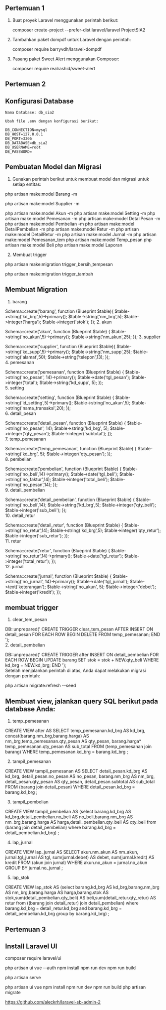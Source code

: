 ## Pertemuan 1
1. Buat proyek Laravel menggunakan perintah berikut:

    composer create-project --prefer-dist laravel/laravel ProjectSIA2

2. Tambahkan paket dompdf untuk Laravel dengan perintah:

    composer require barryvdh/laravel-dompdf

3. Pasang paket Sweet Alert menggunakan Composer:

    composer require realrashid/sweet-alert

## Pertemuan 2

## Konfigurasi Database
    Nama Database: db_sia2

    Ubah file .env dengan konfigurasi berikut:

    DB_CONNECTION=mysql
    DB_HOST=127.0.0.1
    DB_PORT=3306
    DB_DATABASE=db_sia2
    DB_USERNAME=root
    DB_PASSWORD=

## Pembuatan Model dan Migrasi
1. Gunakan perintah berikut untuk membuat model dan migrasi untuk setiap entitas:

 php artisan make:model Barang -m

 php artisan make:model Supplier -m

 php artisan make:model Akun -m
 php artisan make:model Setting -m
 php artisan make:model Pemesanan -m
 php artisan make:model DetailPesan -m
 php artisan make:model Pembelian -m
 php artisan make:model DetailPembelian -m
 php artisan make:model Retur -m
 php artisan make:model DetailRetur -m
 php artisan make:model Jurnal -m
 php artisan make:model Pemesanan_tem 
 php artisan make:model Temp_pesan 
 php artisan make:model Beli
 php artisan make:model Laporan

2. Membuat trigger

 php artisan make:migration trigger_bersih_tempesan
 
 php artisan make:migration trigger_tambah

## Membuat Migration
1. barang

 Schema::create('barang', function (Blueprint $table){
     $table->string('kd_brg',5)->primary();
     $table->string('nm_brg',5);
     $table->integer('harga');
     $table->integer('stok');
 }); 
2. akun

 Schema::create('akun', function (Blueprint $table) {
     $table->string('no_akun',5)->primary();
     $table->string('nm_akun',25);
 });
3. supplier

 Schema::create('supplier', function (Blueprint $table){
     $table->string('kd_supp',5)->primary();
     $table->string('nm_supp',25);
     $table->string('alamat',50);
     $table->string('telepon',13);
 });  
4. pemesanan

 Schema::create('pemesanan', function (Blueprint $table) {
     $table->string('no_pesan', 14)->primary();
     $table->date('tgl_pesan');
     $table->integer('total');
     $table->string('kd_supp', 5);
 });    
5. setting

 Schema::create('setting', function (Blueprint $table) {
     $table->string('id_setting',5)->primary();
     $table->string('no_akun',5);
     $table->string('nama_transaksi',20);
 });    
6. detail_pesan

 Schema::create('detail_pesan', function (Blueprint $table) {
     $table->string('no_pesan', 14);
     $table->string('kd_brg', 5);
     $table->integer('qty_pesan');
     $table->integer('subtotal');
 });    
7. temp_pemesanan

  Schema::create('temp_pemesanan', function (Blueprint $table) {
     $table->string('kd_brg', 5);
     $table->integer('qty_pesan');
 });   
8. pembelian

 Schema::create('pembelian', function (Blueprint $table) {
     $table->string('no_beli',14)->primary();
     $table->date('tgl_beli');
     $table->string('no_faktur',14);
     $table->integer('total_beli');
     $table->string('no_pesan',14);
 });    
9. detail_pembelian

 Schema::create('detail_pembelian', function (Blueprint $table) {
     $table->string('no_beli',14);
     $table->string('kd_brg',5);
     $table->integer('qty_beli');
     $table->integer('sub_beli');
 });   
10. detail_retur

 Schema::create('detail_retur', function (Blueprint $table) {
    $table->string('no_retur',14);
    $table->string('kd_brg',5);
    $table->integer('qty_retur');
    $table->integer('sub_retur');
});   
11. retur

 Schema::create('retur', function (Blueprint $table) {
    $table->string('no_retur',14)->primary();
    $table->date('tgl_retur');
    $table->integer('total_retur');
});   
12. jurnal

 Schema::create('jurnal', function (Blueprint $table) {
    $table->string('no_jurnal', 14)->primary();
    $table->date('tgl_jurnal');
    $table->text('keterangan');
    $table->string('no_akun', 5);
    $table->integer('debet');
    $table->integer('kredit');
});  

## membuat trigger
1. clear_tem_pesan

  DB::unprepared('
 CREATE TRIGGER clear_tem_pesan AFTER INSERT ON detail_pesan
 FOR EACH ROW 
 BEGIN
     DELETE FROM temp_pemesanan;
 END
 ');   
2. detail_pembelian

 DB::unprepared('
     CREATE TRIGGER after  INSERT ON detail_pembelian
     FOR EACH ROW BEGIN
         UPDATE barang
             SET stok = stok + NEW.qty_beli
         WHERE
             kd_brg = NEW.kd_brg;
     END
 ');    
Setelah menjalankan perintah di atas, Anda dapat melakukan migrasi dengan perintah:

php artisan migrate:refresh --seed

## Membuat view, jalankan query SQL berikut pada database Anda:
1. temp_pemesanan

CREATE VIEW after AS SELECT temp_pemesanan.kd_brg AS kd_brg, concat(barang.nm_brg,barang.harga) AS nm_brg,temp_pemesanan.qty_pesan AS qty_pesan, barang.harga* temp_pemesanan.qty_pesan AS sub_total FROM (temp_pemesanan join barang) WHERE temp_pemesanan.kd_brg = barang.kd_brg ;

2. tampil_pemesanan

CREATE VIEW tampil_pemesanan AS SELECT detail_pesan.kd_brg AS kd_brg, detail_pesan.no_pesan AS no_pesan, barang.nm_brg AS nm_brg, detail_pesan.qty_pesan AS qty_pesan, detail_pesan.subtotal AS sub_total FROM (barang join detail_pesan) WHERE detail_pesan.kd_brg = barang.kd_brg ;

3. tampil_pembelian

CREATE VIEW tampil_pembelian AS (select barang.kd_brg AS kd_brg,detail_pembelian.no_beli AS no_beli,barang.nm_brg AS nm_brg,barang.harga AS harga,detail_pembelian.qty_beli AS qty_beli from (barang join detail_pembelian) where barang.kd_brg = detail_pembelian.kd_brg) ;

4. lap_jurnal

CREATE VIEW lap_jurnal AS SELECT akun.nm_akun AS nm_akun, jurnal.tgl_jurnal AS tgl, sum(jurnal.debet) AS debet, sum(jurnal.kredit) AS kredit FROM (akun join jurnal) WHERE akun.no_akun = jurnal.no_akun GROUP BY jurnal.no_jurnal ;

5. lap_stok

CREATE VIEW lap_stok AS (select barang.kd_brg AS kd_brg,barang.nm_brg AS nm_brg,barang.harga AS harga,barang.stok AS stok,sum(detail_pembelian.qty_beli) AS beli,sum(detail_retur.qty_retur) AS retur from ((barang join detail_retur) join detail_pembelian) where barang.kd_brg = detail_retur.kd_brg and barang.kd_brg = detail_pembelian.kd_brg group by barang.kd_brg) ;

## Pertemuan 3
## Install Laravel UI
composer require laravel/ui

php artisan ui vue --auth
npm install
npm run dev
npm run build

php artisan serve

php artisan ui vue
npm install
npm run dev
npm run build
php artisan migrate

https://github.com/aleckrh/laravel-sb-admin-2
